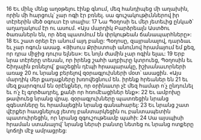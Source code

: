 16 Եւ մինչ մենք աղօթելու էինք գնում, մեզ հանդիպեց մի աղախին, որին մի հարցուկ՝ չար ոգի էր բռնել. սա գուշակութիւններով իր տէրերին մեծ օգուտ էր տալիս: 17 Նա Պօղոսի եւ մեր յետեւից ընկած՝ աղաղակում էր ու ասում. «Այս մարդիկ Բարձրեալն Աստծու ծառաներն են, որ ձեզ պատմում են փրկութեան ճանապարհները»: 18 Եւ շատ օրեր էր անում այդ բանը: Պօղոսը, զայրանալով, դարձաւ եւ չար ոգուն ասաց. «Յիսուս Քրիստոսի անունով հրամայում եմ քեզ, որ դրա միջից դուրս ելնես»: Եւ նոյն ժամին չար ոգին ելաւ: 19 Երբ նրա տէրերը տեսան, որ իրենց շահի աղբիւրը կտրուեց, Պօղոսին եւ Շիղային բռնելով՝ քաշեցին դէպի հրապարակը, իշխանաւորների առաջ 20 ու նրանց բերելով զօրագլուխների մօտ՝ ասացին. «Այս մարդիկ մեր քաղաքները խռովեցնում են. իրենք հրեաներ են 21 եւ մեզ քարոզում են օրէնքներ, որ օրինաւոր չէ մեզ համար ո՛չ ընդունել եւ ո՛չ էլ գործադրել, քանի որ հռոմէացիներ ենք»: 22 Եւ ամբոխը թափուեց նրանց վրայ. զօրագլուխները պատռեցին նրանց զգեստները եւ հրամայեցին նրանց գանահարել: 23 Եւ նրանց շատ վէրքեր հասցնելուց յետոյ բանտարկեցին ու բանտապետին պատուիրեցին, որ նրանց զգուշութեամբ պահի: 24 Սա այսպիսի հրաման ստանալով՝ նրանց ներսի բանտը նետեց ու նրանց ոտքերը կոճղի մէջ ամրացրեց:
